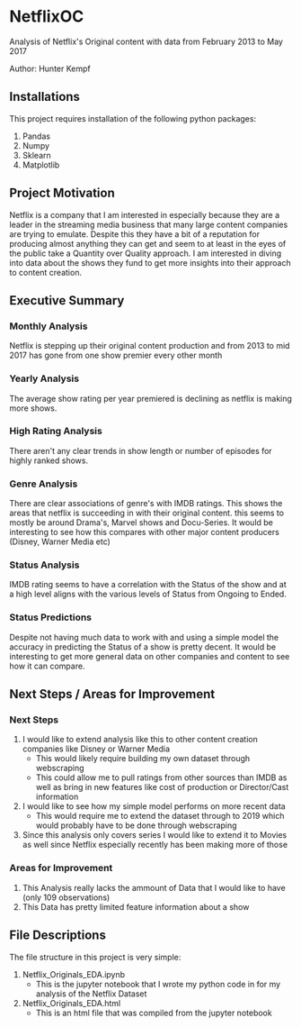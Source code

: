 # NetflixOC
Analysis of Netflix's Original content with data from February 2013 to May 2017 

Author: Hunter Kempf

## Installations
This project requires installation of the following python packages: 
1. Pandas
1. Numpy
1. Sklearn
1. Matplotlib

## Project Motivation
Netflix is a company that I am interested in especially because they are a leader in the streaming media business that many large content companies are trying to emulate. Despite this they have a bit of a reputation for producing almost anything they can get and seem to at least in the eyes of the public take a Quantity over Quality approach. I am interested in diving into data about the shows they fund to get more insights into their approach to content creation.

## Executive Summary

### Monthly Analysis

Netflix is stepping up their original content production and from 2013 to mid 2017 has gone from one show premier every other month

### Yearly Analysis

The average show rating per year premiered is declining as netflix is making more shows. 

### High Rating Analysis

There aren't any clear trends in show length or number of episodes for highly ranked shows.

### Genre Analysis

There are clear associations of genre's with IMDB ratings. This shows the areas that netflix is succeeding in with their original content. this seems to mostly be around Drama's, Marvel shows and Docu-Series. It would be interesting to see how this compares with other major content producers (Disney, Warner Media etc)

### Status Analysis

IMDB rating seems to have a correlation with the Status of the show and at a high level aligns with the various levels of Status from Ongoing to Ended. 

### Status Predictions

Despite not having much data to work with and using a simple model the accuracy in predicting the Status of a show is pretty decent. It would be interesting to get more general data on other companies and content to see how it can compare.

## Next Steps / Areas for Improvement

### Next Steps

1. I would like to extend analysis like this to other content creation companies like Disney or Warner Media
    - This would likely require building my own dataset through webscraping
    - This could allow me to pull ratings from other sources than IMDB as well as bring in new features like cost of production or Director/Cast information
1. I would like to see how my simple model performs on more recent data 
    - This would require me to extend the dataset through to 2019 which would probably have to be done through webscraping 
1. Since this analysis only covers series I would like to extend it to Movies as well since Netflix especially recently has been making more of those

### Areas for Improvement

1. This Analysis really lacks the ammount of Data that I would like to have (only 109 observations)
1. This Data has pretty limited feature information about a show

## File Descriptions
The file structure in this project is very simple:
1. Netflix_Originals_EDA.ipynb 
    - This is the jupyter notebook that I wrote my python code in for my analysis of the Netflix Dataset
1. Netflix_Originals_EDA.html 
    - This is an html file that was compiled from the jupyter notebook
 
